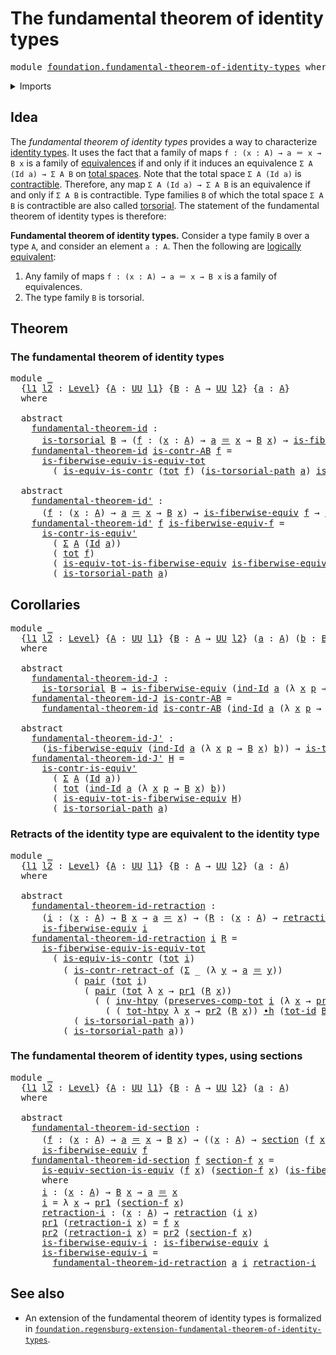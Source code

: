 # The fundamental theorem of identity types

<pre class="Agda"><a id="54" class="Keyword">module</a> <a id="61" href="foundation.fundamental-theorem-of-identity-types.html" class="Module">foundation.fundamental-theorem-of-identity-types</a> <a id="110" class="Keyword">where</a>
</pre>
<details><summary>Imports</summary>

<pre class="Agda"><a id="166" class="Keyword">open</a> <a id="171" class="Keyword">import</a> <a id="178" href="foundation.dependent-pair-types.html" class="Module">foundation.dependent-pair-types</a>
<a id="210" class="Keyword">open</a> <a id="215" class="Keyword">import</a> <a id="222" href="foundation.universe-levels.html" class="Module">foundation.universe-levels</a>

<a id="250" class="Keyword">open</a> <a id="255" class="Keyword">import</a> <a id="262" href="foundation-core.contractible-types.html" class="Module">foundation-core.contractible-types</a>
<a id="297" class="Keyword">open</a> <a id="302" class="Keyword">import</a> <a id="309" href="foundation-core.equivalences.html" class="Module">foundation-core.equivalences</a>
<a id="338" class="Keyword">open</a> <a id="343" class="Keyword">import</a> <a id="350" href="foundation-core.families-of-equivalences.html" class="Module">foundation-core.families-of-equivalences</a>
<a id="391" class="Keyword">open</a> <a id="396" class="Keyword">import</a> <a id="403" href="foundation-core.functoriality-dependent-pair-types.html" class="Module">foundation-core.functoriality-dependent-pair-types</a>
<a id="454" class="Keyword">open</a> <a id="459" class="Keyword">import</a> <a id="466" href="foundation-core.homotopies.html" class="Module">foundation-core.homotopies</a>
<a id="493" class="Keyword">open</a> <a id="498" class="Keyword">import</a> <a id="505" href="foundation-core.identity-types.html" class="Module">foundation-core.identity-types</a>
<a id="536" class="Keyword">open</a> <a id="541" class="Keyword">import</a> <a id="548" href="foundation-core.retractions.html" class="Module">foundation-core.retractions</a>
<a id="576" class="Keyword">open</a> <a id="581" class="Keyword">import</a> <a id="588" href="foundation-core.sections.html" class="Module">foundation-core.sections</a>
<a id="613" class="Keyword">open</a> <a id="618" class="Keyword">import</a> <a id="625" href="foundation-core.torsorial-type-families.html" class="Module">foundation-core.torsorial-type-families</a>
</pre>
</details>

## Idea

The _fundamental theorem of identity types_ provides a way to characterize
[identity types](foundation-core.identity-types.md). It uses the fact that a
family of maps `f : (x : A) → a ＝ x → B x` is a family of
[equivalences](foundation-core.equivalences.md) if and only if it induces an
equivalence `Σ A (Id a) → Σ A B` on
[total spaces](foundation.dependent-pair-types.md). Note that the total space
`Σ A (Id a)` is [contractible](foundation-core.contractible-types.md).
Therefore, any map `Σ A (Id a) → Σ A B` is an equivalence if and only if `Σ A B`
is contractible. Type families `B` of which the total space `Σ A B` is
contractible are also called
[torsorial](foundation-core.torsorial-type-families.md). The statement of the
fundamental theorem of identity types is therefore:

**Fundamental theorem of identity types.** Consider a type family `B` over a
type `A`, and consider an element `a : A`. Then the following are
[logically equivalent](foundation.logical-equivalences.md):

1. Any family of maps `f : (x : A) → a ＝ x → B x` is a family of equivalences.
2. The type family `B` is torsorial.

## Theorem

### The fundamental theorem of identity types

<pre class="Agda"><a id="1863" class="Keyword">module</a> <a id="1870" href="foundation.fundamental-theorem-of-identity-types.html#1870" class="Module">_</a>
  <a id="1874" class="Symbol">{</a><a id="1875" href="foundation.fundamental-theorem-of-identity-types.html#1875" class="Bound">l1</a> <a id="1878" href="foundation.fundamental-theorem-of-identity-types.html#1878" class="Bound">l2</a> <a id="1881" class="Symbol">:</a> <a id="1883" href="Agda.Primitive.html#742" class="Postulate">Level</a><a id="1888" class="Symbol">}</a> <a id="1890" class="Symbol">{</a><a id="1891" href="foundation.fundamental-theorem-of-identity-types.html#1891" class="Bound">A</a> <a id="1893" class="Symbol">:</a> <a id="1895" href="Agda.Primitive.html#388" class="Primitive">UU</a> <a id="1898" href="foundation.fundamental-theorem-of-identity-types.html#1875" class="Bound">l1</a><a id="1900" class="Symbol">}</a> <a id="1902" class="Symbol">{</a><a id="1903" href="foundation.fundamental-theorem-of-identity-types.html#1903" class="Bound">B</a> <a id="1905" class="Symbol">:</a> <a id="1907" href="foundation.fundamental-theorem-of-identity-types.html#1891" class="Bound">A</a> <a id="1909" class="Symbol">→</a> <a id="1911" href="Agda.Primitive.html#388" class="Primitive">UU</a> <a id="1914" href="foundation.fundamental-theorem-of-identity-types.html#1878" class="Bound">l2</a><a id="1916" class="Symbol">}</a> <a id="1918" class="Symbol">{</a><a id="1919" href="foundation.fundamental-theorem-of-identity-types.html#1919" class="Bound">a</a> <a id="1921" class="Symbol">:</a> <a id="1923" href="foundation.fundamental-theorem-of-identity-types.html#1891" class="Bound">A</a><a id="1924" class="Symbol">}</a>
  <a id="1928" class="Keyword">where</a>

  <a id="1937" class="Keyword">abstract</a>
    <a id="1950" href="foundation.fundamental-theorem-of-identity-types.html#1950" class="Function">fundamental-theorem-id</a> <a id="1973" class="Symbol">:</a>
      <a id="1981" href="foundation-core.torsorial-type-families.html#1012" class="Function">is-torsorial</a> <a id="1994" href="foundation.fundamental-theorem-of-identity-types.html#1903" class="Bound">B</a> <a id="1996" class="Symbol">→</a> <a id="1998" class="Symbol">(</a><a id="1999" href="foundation.fundamental-theorem-of-identity-types.html#1999" class="Bound">f</a> <a id="2001" class="Symbol">:</a> <a id="2003" class="Symbol">(</a><a id="2004" href="foundation.fundamental-theorem-of-identity-types.html#2004" class="Bound">x</a> <a id="2006" class="Symbol">:</a> <a id="2008" href="foundation.fundamental-theorem-of-identity-types.html#1891" class="Bound">A</a><a id="2009" class="Symbol">)</a> <a id="2011" class="Symbol">→</a> <a id="2013" href="foundation.fundamental-theorem-of-identity-types.html#1919" class="Bound">a</a> <a id="2015" href="foundation-core.identity-types.html#1953" class="Function Operator">＝</a> <a id="2017" href="foundation.fundamental-theorem-of-identity-types.html#2004" class="Bound">x</a> <a id="2019" class="Symbol">→</a> <a id="2021" href="foundation.fundamental-theorem-of-identity-types.html#1903" class="Bound">B</a> <a id="2023" href="foundation.fundamental-theorem-of-identity-types.html#2004" class="Bound">x</a><a id="2024" class="Symbol">)</a> <a id="2026" class="Symbol">→</a> <a id="2028" href="foundation-core.families-of-equivalences.html#710" class="Function">is-fiberwise-equiv</a> <a id="2047" href="foundation.fundamental-theorem-of-identity-types.html#1999" class="Bound">f</a>
    <a id="2053" href="foundation.fundamental-theorem-of-identity-types.html#1950" class="Function">fundamental-theorem-id</a> <a id="2076" href="foundation.fundamental-theorem-of-identity-types.html#2076" class="Bound">is-contr-AB</a> <a id="2088" href="foundation.fundamental-theorem-of-identity-types.html#2088" class="Bound">f</a> <a id="2090" class="Symbol">=</a>
      <a id="2098" href="foundation-core.functoriality-dependent-pair-types.html#6435" class="Function">is-fiberwise-equiv-is-equiv-tot</a>
        <a id="2138" class="Symbol">(</a> <a id="2140" href="foundation-core.contractible-types.html#4359" class="Function">is-equiv-is-contr</a> <a id="2158" class="Symbol">(</a><a id="2159" href="foundation-core.functoriality-dependent-pair-types.html#1478" class="Function">tot</a> <a id="2163" href="foundation.fundamental-theorem-of-identity-types.html#2088" class="Bound">f</a><a id="2164" class="Symbol">)</a> <a id="2166" class="Symbol">(</a><a id="2167" href="foundation-core.contractible-types.html#2352" class="Function">is-torsorial-path</a> <a id="2185" href="foundation.fundamental-theorem-of-identity-types.html#1919" class="Bound">a</a><a id="2186" class="Symbol">)</a> <a id="2188" href="foundation.fundamental-theorem-of-identity-types.html#2076" class="Bound">is-contr-AB</a><a id="2199" class="Symbol">)</a>

  <a id="2204" class="Keyword">abstract</a>
    <a id="2217" href="foundation.fundamental-theorem-of-identity-types.html#2217" class="Function">fundamental-theorem-id&#39;</a> <a id="2241" class="Symbol">:</a>
      <a id="2249" class="Symbol">(</a><a id="2250" href="foundation.fundamental-theorem-of-identity-types.html#2250" class="Bound">f</a> <a id="2252" class="Symbol">:</a> <a id="2254" class="Symbol">(</a><a id="2255" href="foundation.fundamental-theorem-of-identity-types.html#2255" class="Bound">x</a> <a id="2257" class="Symbol">:</a> <a id="2259" href="foundation.fundamental-theorem-of-identity-types.html#1891" class="Bound">A</a><a id="2260" class="Symbol">)</a> <a id="2262" class="Symbol">→</a> <a id="2264" href="foundation.fundamental-theorem-of-identity-types.html#1919" class="Bound">a</a> <a id="2266" href="foundation-core.identity-types.html#1953" class="Function Operator">＝</a> <a id="2268" href="foundation.fundamental-theorem-of-identity-types.html#2255" class="Bound">x</a> <a id="2270" class="Symbol">→</a> <a id="2272" href="foundation.fundamental-theorem-of-identity-types.html#1903" class="Bound">B</a> <a id="2274" href="foundation.fundamental-theorem-of-identity-types.html#2255" class="Bound">x</a><a id="2275" class="Symbol">)</a> <a id="2277" class="Symbol">→</a> <a id="2279" href="foundation-core.families-of-equivalences.html#710" class="Function">is-fiberwise-equiv</a> <a id="2298" href="foundation.fundamental-theorem-of-identity-types.html#2250" class="Bound">f</a> <a id="2300" class="Symbol">→</a> <a id="2302" href="foundation-core.torsorial-type-families.html#1012" class="Function">is-torsorial</a> <a id="2315" href="foundation.fundamental-theorem-of-identity-types.html#1903" class="Bound">B</a>
    <a id="2321" href="foundation.fundamental-theorem-of-identity-types.html#2217" class="Function">fundamental-theorem-id&#39;</a> <a id="2345" href="foundation.fundamental-theorem-of-identity-types.html#2345" class="Bound">f</a> <a id="2347" href="foundation.fundamental-theorem-of-identity-types.html#2347" class="Bound">is-fiberwise-equiv-f</a> <a id="2368" class="Symbol">=</a>
      <a id="2376" href="foundation-core.contractible-types.html#3847" class="Function">is-contr-is-equiv&#39;</a>
        <a id="2403" class="Symbol">(</a> <a id="2405" href="foundation.dependent-pair-types.html#505" class="Record">Σ</a> <a id="2407" href="foundation.fundamental-theorem-of-identity-types.html#1891" class="Bound">A</a> <a id="2409" class="Symbol">(</a><a id="2410" href="foundation-core.identity-types.html#1881" class="Datatype">Id</a> <a id="2413" href="foundation.fundamental-theorem-of-identity-types.html#1919" class="Bound">a</a><a id="2414" class="Symbol">))</a>
        <a id="2425" class="Symbol">(</a> <a id="2427" href="foundation-core.functoriality-dependent-pair-types.html#1478" class="Function">tot</a> <a id="2431" href="foundation.fundamental-theorem-of-identity-types.html#2345" class="Bound">f</a><a id="2432" class="Symbol">)</a>
        <a id="2442" class="Symbol">(</a> <a id="2444" href="foundation-core.functoriality-dependent-pair-types.html#6043" class="Function">is-equiv-tot-is-fiberwise-equiv</a> <a id="2476" href="foundation.fundamental-theorem-of-identity-types.html#2347" class="Bound">is-fiberwise-equiv-f</a><a id="2496" class="Symbol">)</a>
        <a id="2506" class="Symbol">(</a> <a id="2508" href="foundation-core.contractible-types.html#2352" class="Function">is-torsorial-path</a> <a id="2526" href="foundation.fundamental-theorem-of-identity-types.html#1919" class="Bound">a</a><a id="2527" class="Symbol">)</a>
</pre>
## Corollaries

<pre class="Agda"><a id="2558" class="Keyword">module</a> <a id="2565" href="foundation.fundamental-theorem-of-identity-types.html#2565" class="Module">_</a>
  <a id="2569" class="Symbol">{</a><a id="2570" href="foundation.fundamental-theorem-of-identity-types.html#2570" class="Bound">l1</a> <a id="2573" href="foundation.fundamental-theorem-of-identity-types.html#2573" class="Bound">l2</a> <a id="2576" class="Symbol">:</a> <a id="2578" href="Agda.Primitive.html#742" class="Postulate">Level</a><a id="2583" class="Symbol">}</a> <a id="2585" class="Symbol">{</a><a id="2586" href="foundation.fundamental-theorem-of-identity-types.html#2586" class="Bound">A</a> <a id="2588" class="Symbol">:</a> <a id="2590" href="Agda.Primitive.html#388" class="Primitive">UU</a> <a id="2593" href="foundation.fundamental-theorem-of-identity-types.html#2570" class="Bound">l1</a><a id="2595" class="Symbol">}</a> <a id="2597" class="Symbol">{</a><a id="2598" href="foundation.fundamental-theorem-of-identity-types.html#2598" class="Bound">B</a> <a id="2600" class="Symbol">:</a> <a id="2602" href="foundation.fundamental-theorem-of-identity-types.html#2586" class="Bound">A</a> <a id="2604" class="Symbol">→</a> <a id="2606" href="Agda.Primitive.html#388" class="Primitive">UU</a> <a id="2609" href="foundation.fundamental-theorem-of-identity-types.html#2573" class="Bound">l2</a><a id="2611" class="Symbol">}</a> <a id="2613" class="Symbol">(</a><a id="2614" href="foundation.fundamental-theorem-of-identity-types.html#2614" class="Bound">a</a> <a id="2616" class="Symbol">:</a> <a id="2618" href="foundation.fundamental-theorem-of-identity-types.html#2586" class="Bound">A</a><a id="2619" class="Symbol">)</a> <a id="2621" class="Symbol">(</a><a id="2622" href="foundation.fundamental-theorem-of-identity-types.html#2622" class="Bound">b</a> <a id="2624" class="Symbol">:</a> <a id="2626" href="foundation.fundamental-theorem-of-identity-types.html#2598" class="Bound">B</a> <a id="2628" href="foundation.fundamental-theorem-of-identity-types.html#2614" class="Bound">a</a><a id="2629" class="Symbol">)</a>
  <a id="2633" class="Keyword">where</a>

  <a id="2642" class="Keyword">abstract</a>
    <a id="2655" href="foundation.fundamental-theorem-of-identity-types.html#2655" class="Function">fundamental-theorem-id-J</a> <a id="2680" class="Symbol">:</a>
      <a id="2688" href="foundation-core.torsorial-type-families.html#1012" class="Function">is-torsorial</a> <a id="2701" href="foundation.fundamental-theorem-of-identity-types.html#2598" class="Bound">B</a> <a id="2703" class="Symbol">→</a> <a id="2705" href="foundation-core.families-of-equivalences.html#710" class="Function">is-fiberwise-equiv</a> <a id="2724" class="Symbol">(</a><a id="2725" href="foundation-core.identity-types.html#2561" class="Function">ind-Id</a> <a id="2732" href="foundation.fundamental-theorem-of-identity-types.html#2614" class="Bound">a</a> <a id="2734" class="Symbol">(λ</a> <a id="2737" href="foundation.fundamental-theorem-of-identity-types.html#2737" class="Bound">x</a> <a id="2739" href="foundation.fundamental-theorem-of-identity-types.html#2739" class="Bound">p</a> <a id="2741" class="Symbol">→</a> <a id="2743" href="foundation.fundamental-theorem-of-identity-types.html#2598" class="Bound">B</a> <a id="2745" href="foundation.fundamental-theorem-of-identity-types.html#2737" class="Bound">x</a><a id="2746" class="Symbol">)</a> <a id="2748" href="foundation.fundamental-theorem-of-identity-types.html#2622" class="Bound">b</a><a id="2749" class="Symbol">)</a>
    <a id="2755" href="foundation.fundamental-theorem-of-identity-types.html#2655" class="Function">fundamental-theorem-id-J</a> <a id="2780" href="foundation.fundamental-theorem-of-identity-types.html#2780" class="Bound">is-contr-AB</a> <a id="2792" class="Symbol">=</a>
      <a id="2800" href="foundation.fundamental-theorem-of-identity-types.html#1950" class="Function">fundamental-theorem-id</a> <a id="2823" href="foundation.fundamental-theorem-of-identity-types.html#2780" class="Bound">is-contr-AB</a> <a id="2835" class="Symbol">(</a><a id="2836" href="foundation-core.identity-types.html#2561" class="Function">ind-Id</a> <a id="2843" href="foundation.fundamental-theorem-of-identity-types.html#2614" class="Bound">a</a> <a id="2845" class="Symbol">(λ</a> <a id="2848" href="foundation.fundamental-theorem-of-identity-types.html#2848" class="Bound">x</a> <a id="2850" href="foundation.fundamental-theorem-of-identity-types.html#2850" class="Bound">p</a> <a id="2852" class="Symbol">→</a> <a id="2854" href="foundation.fundamental-theorem-of-identity-types.html#2598" class="Bound">B</a> <a id="2856" href="foundation.fundamental-theorem-of-identity-types.html#2848" class="Bound">x</a><a id="2857" class="Symbol">)</a> <a id="2859" href="foundation.fundamental-theorem-of-identity-types.html#2622" class="Bound">b</a><a id="2860" class="Symbol">)</a>

  <a id="2865" class="Keyword">abstract</a>
    <a id="2878" href="foundation.fundamental-theorem-of-identity-types.html#2878" class="Function">fundamental-theorem-id-J&#39;</a> <a id="2904" class="Symbol">:</a>
      <a id="2912" class="Symbol">(</a><a id="2913" href="foundation-core.families-of-equivalences.html#710" class="Function">is-fiberwise-equiv</a> <a id="2932" class="Symbol">(</a><a id="2933" href="foundation-core.identity-types.html#2561" class="Function">ind-Id</a> <a id="2940" href="foundation.fundamental-theorem-of-identity-types.html#2614" class="Bound">a</a> <a id="2942" class="Symbol">(λ</a> <a id="2945" href="foundation.fundamental-theorem-of-identity-types.html#2945" class="Bound">x</a> <a id="2947" href="foundation.fundamental-theorem-of-identity-types.html#2947" class="Bound">p</a> <a id="2949" class="Symbol">→</a> <a id="2951" href="foundation.fundamental-theorem-of-identity-types.html#2598" class="Bound">B</a> <a id="2953" href="foundation.fundamental-theorem-of-identity-types.html#2945" class="Bound">x</a><a id="2954" class="Symbol">)</a> <a id="2956" href="foundation.fundamental-theorem-of-identity-types.html#2622" class="Bound">b</a><a id="2957" class="Symbol">))</a> <a id="2960" class="Symbol">→</a> <a id="2962" href="foundation-core.torsorial-type-families.html#1012" class="Function">is-torsorial</a> <a id="2975" href="foundation.fundamental-theorem-of-identity-types.html#2598" class="Bound">B</a>
    <a id="2981" href="foundation.fundamental-theorem-of-identity-types.html#2878" class="Function">fundamental-theorem-id-J&#39;</a> <a id="3007" href="foundation.fundamental-theorem-of-identity-types.html#3007" class="Bound">H</a> <a id="3009" class="Symbol">=</a>
      <a id="3017" href="foundation-core.contractible-types.html#3847" class="Function">is-contr-is-equiv&#39;</a>
        <a id="3044" class="Symbol">(</a> <a id="3046" href="foundation.dependent-pair-types.html#505" class="Record">Σ</a> <a id="3048" href="foundation.fundamental-theorem-of-identity-types.html#2586" class="Bound">A</a> <a id="3050" class="Symbol">(</a><a id="3051" href="foundation-core.identity-types.html#1881" class="Datatype">Id</a> <a id="3054" href="foundation.fundamental-theorem-of-identity-types.html#2614" class="Bound">a</a><a id="3055" class="Symbol">))</a>
        <a id="3066" class="Symbol">(</a> <a id="3068" href="foundation-core.functoriality-dependent-pair-types.html#1478" class="Function">tot</a> <a id="3072" class="Symbol">(</a><a id="3073" href="foundation-core.identity-types.html#2561" class="Function">ind-Id</a> <a id="3080" href="foundation.fundamental-theorem-of-identity-types.html#2614" class="Bound">a</a> <a id="3082" class="Symbol">(λ</a> <a id="3085" href="foundation.fundamental-theorem-of-identity-types.html#3085" class="Bound">x</a> <a id="3087" href="foundation.fundamental-theorem-of-identity-types.html#3087" class="Bound">p</a> <a id="3089" class="Symbol">→</a> <a id="3091" href="foundation.fundamental-theorem-of-identity-types.html#2598" class="Bound">B</a> <a id="3093" href="foundation.fundamental-theorem-of-identity-types.html#3085" class="Bound">x</a><a id="3094" class="Symbol">)</a> <a id="3096" href="foundation.fundamental-theorem-of-identity-types.html#2622" class="Bound">b</a><a id="3097" class="Symbol">))</a>
        <a id="3108" class="Symbol">(</a> <a id="3110" href="foundation-core.functoriality-dependent-pair-types.html#6043" class="Function">is-equiv-tot-is-fiberwise-equiv</a> <a id="3142" href="foundation.fundamental-theorem-of-identity-types.html#3007" class="Bound">H</a><a id="3143" class="Symbol">)</a>
        <a id="3153" class="Symbol">(</a> <a id="3155" href="foundation-core.contractible-types.html#2352" class="Function">is-torsorial-path</a> <a id="3173" href="foundation.fundamental-theorem-of-identity-types.html#2614" class="Bound">a</a><a id="3174" class="Symbol">)</a>
</pre>
### Retracts of the identity type are equivalent to the identity type

<pre class="Agda"><a id="3260" class="Keyword">module</a> <a id="3267" href="foundation.fundamental-theorem-of-identity-types.html#3267" class="Module">_</a>
  <a id="3271" class="Symbol">{</a><a id="3272" href="foundation.fundamental-theorem-of-identity-types.html#3272" class="Bound">l1</a> <a id="3275" href="foundation.fundamental-theorem-of-identity-types.html#3275" class="Bound">l2</a> <a id="3278" class="Symbol">:</a> <a id="3280" href="Agda.Primitive.html#742" class="Postulate">Level</a><a id="3285" class="Symbol">}</a> <a id="3287" class="Symbol">{</a><a id="3288" href="foundation.fundamental-theorem-of-identity-types.html#3288" class="Bound">A</a> <a id="3290" class="Symbol">:</a> <a id="3292" href="Agda.Primitive.html#388" class="Primitive">UU</a> <a id="3295" href="foundation.fundamental-theorem-of-identity-types.html#3272" class="Bound">l1</a><a id="3297" class="Symbol">}</a> <a id="3299" class="Symbol">{</a><a id="3300" href="foundation.fundamental-theorem-of-identity-types.html#3300" class="Bound">B</a> <a id="3302" class="Symbol">:</a> <a id="3304" href="foundation.fundamental-theorem-of-identity-types.html#3288" class="Bound">A</a> <a id="3306" class="Symbol">→</a> <a id="3308" href="Agda.Primitive.html#388" class="Primitive">UU</a> <a id="3311" href="foundation.fundamental-theorem-of-identity-types.html#3275" class="Bound">l2</a><a id="3313" class="Symbol">}</a> <a id="3315" class="Symbol">(</a><a id="3316" href="foundation.fundamental-theorem-of-identity-types.html#3316" class="Bound">a</a> <a id="3318" class="Symbol">:</a> <a id="3320" href="foundation.fundamental-theorem-of-identity-types.html#3288" class="Bound">A</a><a id="3321" class="Symbol">)</a>
  <a id="3325" class="Keyword">where</a>

  <a id="3334" class="Keyword">abstract</a>
    <a id="3347" href="foundation.fundamental-theorem-of-identity-types.html#3347" class="Function">fundamental-theorem-id-retraction</a> <a id="3381" class="Symbol">:</a>
      <a id="3389" class="Symbol">(</a><a id="3390" href="foundation.fundamental-theorem-of-identity-types.html#3390" class="Bound">i</a> <a id="3392" class="Symbol">:</a> <a id="3394" class="Symbol">(</a><a id="3395" href="foundation.fundamental-theorem-of-identity-types.html#3395" class="Bound">x</a> <a id="3397" class="Symbol">:</a> <a id="3399" href="foundation.fundamental-theorem-of-identity-types.html#3288" class="Bound">A</a><a id="3400" class="Symbol">)</a> <a id="3402" class="Symbol">→</a> <a id="3404" href="foundation.fundamental-theorem-of-identity-types.html#3300" class="Bound">B</a> <a id="3406" href="foundation.fundamental-theorem-of-identity-types.html#3395" class="Bound">x</a> <a id="3408" class="Symbol">→</a> <a id="3410" href="foundation.fundamental-theorem-of-identity-types.html#3316" class="Bound">a</a> <a id="3412" href="foundation-core.identity-types.html#1953" class="Function Operator">＝</a> <a id="3414" href="foundation.fundamental-theorem-of-identity-types.html#3395" class="Bound">x</a><a id="3415" class="Symbol">)</a> <a id="3417" class="Symbol">→</a> <a id="3419" class="Symbol">(</a><a id="3420" href="foundation.fundamental-theorem-of-identity-types.html#3420" class="Bound">R</a> <a id="3422" class="Symbol">:</a> <a id="3424" class="Symbol">(</a><a id="3425" href="foundation.fundamental-theorem-of-identity-types.html#3425" class="Bound">x</a> <a id="3427" class="Symbol">:</a> <a id="3429" href="foundation.fundamental-theorem-of-identity-types.html#3288" class="Bound">A</a><a id="3430" class="Symbol">)</a> <a id="3432" class="Symbol">→</a> <a id="3434" href="foundation-core.retractions.html#867" class="Function">retraction</a> <a id="3445" class="Symbol">(</a><a id="3446" href="foundation.fundamental-theorem-of-identity-types.html#3390" class="Bound">i</a> <a id="3448" href="foundation.fundamental-theorem-of-identity-types.html#3425" class="Bound">x</a><a id="3449" class="Symbol">))</a> <a id="3452" class="Symbol">→</a>
      <a id="3460" href="foundation-core.families-of-equivalences.html#710" class="Function">is-fiberwise-equiv</a> <a id="3479" href="foundation.fundamental-theorem-of-identity-types.html#3390" class="Bound">i</a>
    <a id="3485" href="foundation.fundamental-theorem-of-identity-types.html#3347" class="Function">fundamental-theorem-id-retraction</a> <a id="3519" href="foundation.fundamental-theorem-of-identity-types.html#3519" class="Bound">i</a> <a id="3521" href="foundation.fundamental-theorem-of-identity-types.html#3521" class="Bound">R</a> <a id="3523" class="Symbol">=</a>
      <a id="3531" href="foundation-core.functoriality-dependent-pair-types.html#6435" class="Function">is-fiberwise-equiv-is-equiv-tot</a>
        <a id="3571" class="Symbol">(</a> <a id="3573" href="foundation-core.contractible-types.html#4359" class="Function">is-equiv-is-contr</a> <a id="3591" class="Symbol">(</a><a id="3592" href="foundation-core.functoriality-dependent-pair-types.html#1478" class="Function">tot</a> <a id="3596" href="foundation.fundamental-theorem-of-identity-types.html#3519" class="Bound">i</a><a id="3597" class="Symbol">)</a>
          <a id="3609" class="Symbol">(</a> <a id="3611" href="foundation-core.contractible-types.html#2916" class="Function">is-contr-retract-of</a> <a id="3631" class="Symbol">(</a><a id="3632" href="foundation.dependent-pair-types.html#505" class="Record">Σ</a> <a id="3634" class="Symbol">_</a> <a id="3636" class="Symbol">(λ</a> <a id="3639" href="foundation.fundamental-theorem-of-identity-types.html#3639" class="Bound">y</a> <a id="3641" class="Symbol">→</a> <a id="3643" href="foundation.fundamental-theorem-of-identity-types.html#3316" class="Bound">a</a> <a id="3645" href="foundation-core.identity-types.html#1953" class="Function Operator">＝</a> <a id="3647" href="foundation.fundamental-theorem-of-identity-types.html#3639" class="Bound">y</a><a id="3648" class="Symbol">))</a>
            <a id="3663" class="Symbol">(</a> <a id="3665" href="foundation.dependent-pair-types.html#586" class="InductiveConstructor">pair</a> <a id="3670" class="Symbol">(</a><a id="3671" href="foundation-core.functoriality-dependent-pair-types.html#1478" class="Function">tot</a> <a id="3675" href="foundation.fundamental-theorem-of-identity-types.html#3519" class="Bound">i</a><a id="3676" class="Symbol">)</a>
              <a id="3692" class="Symbol">(</a> <a id="3694" href="foundation.dependent-pair-types.html#586" class="InductiveConstructor">pair</a> <a id="3699" class="Symbol">(</a><a id="3700" href="foundation-core.functoriality-dependent-pair-types.html#1478" class="Function">tot</a> <a id="3704" class="Symbol">λ</a> <a id="3706" href="foundation.fundamental-theorem-of-identity-types.html#3706" class="Bound">x</a> <a id="3708" class="Symbol">→</a> <a id="3710" href="foundation.dependent-pair-types.html#603" class="Field">pr1</a> <a id="3714" class="Symbol">(</a><a id="3715" href="foundation.fundamental-theorem-of-identity-types.html#3521" class="Bound">R</a> <a id="3717" href="foundation.fundamental-theorem-of-identity-types.html#3706" class="Bound">x</a><a id="3718" class="Symbol">))</a>
                <a id="3737" class="Symbol">(</a> <a id="3739" class="Symbol">(</a> <a id="3741" href="foundation-core.homotopies.html#3079" class="Function">inv-htpy</a> <a id="3750" class="Symbol">(</a><a id="3751" href="foundation-core.functoriality-dependent-pair-types.html#3239" class="Function">preserves-comp-tot</a> <a id="3770" href="foundation.fundamental-theorem-of-identity-types.html#3519" class="Bound">i</a> <a id="3772" class="Symbol">(λ</a> <a id="3775" href="foundation.fundamental-theorem-of-identity-types.html#3775" class="Bound">x</a> <a id="3777" class="Symbol">→</a> <a id="3779" href="foundation.dependent-pair-types.html#603" class="Field">pr1</a> <a id="3783" class="Symbol">(</a><a id="3784" href="foundation.fundamental-theorem-of-identity-types.html#3521" class="Bound">R</a> <a id="3786" href="foundation.fundamental-theorem-of-identity-types.html#3775" class="Bound">x</a><a id="3787" class="Symbol">))))</a> <a id="3792" href="foundation-core.homotopies.html#3281" class="Function Operator">∙h</a>
                  <a id="3813" class="Symbol">(</a> <a id="3815" class="Symbol">(</a> <a id="3817" href="foundation-core.functoriality-dependent-pair-types.html#2815" class="Function">tot-htpy</a> <a id="3826" class="Symbol">λ</a> <a id="3828" href="foundation.fundamental-theorem-of-identity-types.html#3828" class="Bound">x</a> <a id="3830" class="Symbol">→</a> <a id="3832" href="foundation.dependent-pair-types.html#615" class="Field">pr2</a> <a id="3836" class="Symbol">(</a><a id="3837" href="foundation.fundamental-theorem-of-identity-types.html#3521" class="Bound">R</a> <a id="3839" href="foundation.fundamental-theorem-of-identity-types.html#3828" class="Bound">x</a><a id="3840" class="Symbol">))</a> <a id="3843" href="foundation-core.homotopies.html#3281" class="Function Operator">∙h</a> <a id="3846" class="Symbol">(</a><a id="3847" href="foundation-core.functoriality-dependent-pair-types.html#3068" class="Function">tot-id</a> <a id="3854" href="foundation.fundamental-theorem-of-identity-types.html#3300" class="Bound">B</a><a id="3855" class="Symbol">)))))</a>
            <a id="3873" class="Symbol">(</a> <a id="3875" href="foundation-core.contractible-types.html#2352" class="Function">is-torsorial-path</a> <a id="3893" href="foundation.fundamental-theorem-of-identity-types.html#3316" class="Bound">a</a><a id="3894" class="Symbol">))</a>
          <a id="3907" class="Symbol">(</a> <a id="3909" href="foundation-core.contractible-types.html#2352" class="Function">is-torsorial-path</a> <a id="3927" href="foundation.fundamental-theorem-of-identity-types.html#3316" class="Bound">a</a><a id="3928" class="Symbol">))</a>
</pre>
### The fundamental theorem of identity types, using sections

<pre class="Agda"><a id="4007" class="Keyword">module</a> <a id="4014" href="foundation.fundamental-theorem-of-identity-types.html#4014" class="Module">_</a>
  <a id="4018" class="Symbol">{</a><a id="4019" href="foundation.fundamental-theorem-of-identity-types.html#4019" class="Bound">l1</a> <a id="4022" href="foundation.fundamental-theorem-of-identity-types.html#4022" class="Bound">l2</a> <a id="4025" class="Symbol">:</a> <a id="4027" href="Agda.Primitive.html#742" class="Postulate">Level</a><a id="4032" class="Symbol">}</a> <a id="4034" class="Symbol">{</a><a id="4035" href="foundation.fundamental-theorem-of-identity-types.html#4035" class="Bound">A</a> <a id="4037" class="Symbol">:</a> <a id="4039" href="Agda.Primitive.html#388" class="Primitive">UU</a> <a id="4042" href="foundation.fundamental-theorem-of-identity-types.html#4019" class="Bound">l1</a><a id="4044" class="Symbol">}</a> <a id="4046" class="Symbol">{</a><a id="4047" href="foundation.fundamental-theorem-of-identity-types.html#4047" class="Bound">B</a> <a id="4049" class="Symbol">:</a> <a id="4051" href="foundation.fundamental-theorem-of-identity-types.html#4035" class="Bound">A</a> <a id="4053" class="Symbol">→</a> <a id="4055" href="Agda.Primitive.html#388" class="Primitive">UU</a> <a id="4058" href="foundation.fundamental-theorem-of-identity-types.html#4022" class="Bound">l2</a><a id="4060" class="Symbol">}</a> <a id="4062" class="Symbol">(</a><a id="4063" href="foundation.fundamental-theorem-of-identity-types.html#4063" class="Bound">a</a> <a id="4065" class="Symbol">:</a> <a id="4067" href="foundation.fundamental-theorem-of-identity-types.html#4035" class="Bound">A</a><a id="4068" class="Symbol">)</a>
  <a id="4072" class="Keyword">where</a>

  <a id="4081" class="Keyword">abstract</a>
    <a id="4094" href="foundation.fundamental-theorem-of-identity-types.html#4094" class="Function">fundamental-theorem-id-section</a> <a id="4125" class="Symbol">:</a>
      <a id="4133" class="Symbol">(</a><a id="4134" href="foundation.fundamental-theorem-of-identity-types.html#4134" class="Bound">f</a> <a id="4136" class="Symbol">:</a> <a id="4138" class="Symbol">(</a><a id="4139" href="foundation.fundamental-theorem-of-identity-types.html#4139" class="Bound">x</a> <a id="4141" class="Symbol">:</a> <a id="4143" href="foundation.fundamental-theorem-of-identity-types.html#4035" class="Bound">A</a><a id="4144" class="Symbol">)</a> <a id="4146" class="Symbol">→</a> <a id="4148" href="foundation.fundamental-theorem-of-identity-types.html#4063" class="Bound">a</a> <a id="4150" href="foundation-core.identity-types.html#1953" class="Function Operator">＝</a> <a id="4152" href="foundation.fundamental-theorem-of-identity-types.html#4139" class="Bound">x</a> <a id="4154" class="Symbol">→</a> <a id="4156" href="foundation.fundamental-theorem-of-identity-types.html#4047" class="Bound">B</a> <a id="4158" href="foundation.fundamental-theorem-of-identity-types.html#4139" class="Bound">x</a><a id="4159" class="Symbol">)</a> <a id="4161" class="Symbol">→</a> <a id="4163" class="Symbol">((</a><a id="4165" href="foundation.fundamental-theorem-of-identity-types.html#4165" class="Bound">x</a> <a id="4167" class="Symbol">:</a> <a id="4169" href="foundation.fundamental-theorem-of-identity-types.html#4035" class="Bound">A</a><a id="4170" class="Symbol">)</a> <a id="4172" class="Symbol">→</a> <a id="4174" href="foundation-core.sections.html#1366" class="Function">section</a> <a id="4182" class="Symbol">(</a><a id="4183" href="foundation.fundamental-theorem-of-identity-types.html#4134" class="Bound">f</a> <a id="4185" href="foundation.fundamental-theorem-of-identity-types.html#4165" class="Bound">x</a><a id="4186" class="Symbol">))</a> <a id="4189" class="Symbol">→</a>
      <a id="4197" href="foundation-core.families-of-equivalences.html#710" class="Function">is-fiberwise-equiv</a> <a id="4216" href="foundation.fundamental-theorem-of-identity-types.html#4134" class="Bound">f</a>
    <a id="4222" href="foundation.fundamental-theorem-of-identity-types.html#4094" class="Function">fundamental-theorem-id-section</a> <a id="4253" href="foundation.fundamental-theorem-of-identity-types.html#4253" class="Bound">f</a> <a id="4255" href="foundation.fundamental-theorem-of-identity-types.html#4255" class="Bound">section-f</a> <a id="4265" href="foundation.fundamental-theorem-of-identity-types.html#4265" class="Bound">x</a> <a id="4267" class="Symbol">=</a>
      <a id="4275" href="foundation-core.equivalences.html#15916" class="Function">is-equiv-section-is-equiv</a> <a id="4301" class="Symbol">(</a><a id="4302" href="foundation.fundamental-theorem-of-identity-types.html#4253" class="Bound">f</a> <a id="4304" href="foundation.fundamental-theorem-of-identity-types.html#4265" class="Bound">x</a><a id="4305" class="Symbol">)</a> <a id="4307" class="Symbol">(</a><a id="4308" href="foundation.fundamental-theorem-of-identity-types.html#4255" class="Bound">section-f</a> <a id="4318" href="foundation.fundamental-theorem-of-identity-types.html#4265" class="Bound">x</a><a id="4319" class="Symbol">)</a> <a id="4321" class="Symbol">(</a><a id="4322" href="foundation.fundamental-theorem-of-identity-types.html#4558" class="Function">is-fiberwise-equiv-i</a> <a id="4343" href="foundation.fundamental-theorem-of-identity-types.html#4265" class="Bound">x</a><a id="4344" class="Symbol">)</a>
      <a id="4352" class="Keyword">where</a>
      <a id="4364" href="foundation.fundamental-theorem-of-identity-types.html#4364" class="Function">i</a> <a id="4366" class="Symbol">:</a> <a id="4368" class="Symbol">(</a><a id="4369" href="foundation.fundamental-theorem-of-identity-types.html#4369" class="Bound">x</a> <a id="4371" class="Symbol">:</a> <a id="4373" href="foundation.fundamental-theorem-of-identity-types.html#4035" class="Bound">A</a><a id="4374" class="Symbol">)</a> <a id="4376" class="Symbol">→</a> <a id="4378" href="foundation.fundamental-theorem-of-identity-types.html#4047" class="Bound">B</a> <a id="4380" href="foundation.fundamental-theorem-of-identity-types.html#4369" class="Bound">x</a> <a id="4382" class="Symbol">→</a> <a id="4384" href="foundation.fundamental-theorem-of-identity-types.html#4063" class="Bound">a</a> <a id="4386" href="foundation-core.identity-types.html#1953" class="Function Operator">＝</a> <a id="4388" href="foundation.fundamental-theorem-of-identity-types.html#4369" class="Bound">x</a>
      <a id="4396" href="foundation.fundamental-theorem-of-identity-types.html#4364" class="Function">i</a> <a id="4398" class="Symbol">=</a> <a id="4400" class="Symbol">λ</a> <a id="4402" href="foundation.fundamental-theorem-of-identity-types.html#4402" class="Bound">x</a> <a id="4404" class="Symbol">→</a> <a id="4406" href="foundation.dependent-pair-types.html#603" class="Field">pr1</a> <a id="4410" class="Symbol">(</a><a id="4411" href="foundation.fundamental-theorem-of-identity-types.html#4255" class="Bound">section-f</a> <a id="4421" href="foundation.fundamental-theorem-of-identity-types.html#4402" class="Bound">x</a><a id="4422" class="Symbol">)</a>
      <a id="4430" href="foundation.fundamental-theorem-of-identity-types.html#4430" class="Function">retraction-i</a> <a id="4443" class="Symbol">:</a> <a id="4445" class="Symbol">(</a><a id="4446" href="foundation.fundamental-theorem-of-identity-types.html#4446" class="Bound">x</a> <a id="4448" class="Symbol">:</a> <a id="4450" href="foundation.fundamental-theorem-of-identity-types.html#4035" class="Bound">A</a><a id="4451" class="Symbol">)</a> <a id="4453" class="Symbol">→</a> <a id="4455" href="foundation-core.retractions.html#867" class="Function">retraction</a> <a id="4466" class="Symbol">(</a><a id="4467" href="foundation.fundamental-theorem-of-identity-types.html#4364" class="Function">i</a> <a id="4469" href="foundation.fundamental-theorem-of-identity-types.html#4446" class="Bound">x</a><a id="4470" class="Symbol">)</a>
      <a id="4478" href="foundation.dependent-pair-types.html#603" class="Field">pr1</a> <a id="4482" class="Symbol">(</a><a id="4483" href="foundation.fundamental-theorem-of-identity-types.html#4430" class="Function">retraction-i</a> <a id="4496" href="foundation.fundamental-theorem-of-identity-types.html#4496" class="Bound">x</a><a id="4497" class="Symbol">)</a> <a id="4499" class="Symbol">=</a> <a id="4501" href="foundation.fundamental-theorem-of-identity-types.html#4253" class="Bound">f</a> <a id="4503" href="foundation.fundamental-theorem-of-identity-types.html#4496" class="Bound">x</a>
      <a id="4511" href="foundation.dependent-pair-types.html#615" class="Field">pr2</a> <a id="4515" class="Symbol">(</a><a id="4516" href="foundation.fundamental-theorem-of-identity-types.html#4430" class="Function">retraction-i</a> <a id="4529" href="foundation.fundamental-theorem-of-identity-types.html#4529" class="Bound">x</a><a id="4530" class="Symbol">)</a> <a id="4532" class="Symbol">=</a> <a id="4534" href="foundation.dependent-pair-types.html#615" class="Field">pr2</a> <a id="4538" class="Symbol">(</a><a id="4539" href="foundation.fundamental-theorem-of-identity-types.html#4255" class="Bound">section-f</a> <a id="4549" href="foundation.fundamental-theorem-of-identity-types.html#4529" class="Bound">x</a><a id="4550" class="Symbol">)</a>
      <a id="4558" href="foundation.fundamental-theorem-of-identity-types.html#4558" class="Function">is-fiberwise-equiv-i</a> <a id="4579" class="Symbol">:</a> <a id="4581" href="foundation-core.families-of-equivalences.html#710" class="Function">is-fiberwise-equiv</a> <a id="4600" href="foundation.fundamental-theorem-of-identity-types.html#4364" class="Function">i</a>
      <a id="4608" href="foundation.fundamental-theorem-of-identity-types.html#4558" class="Function">is-fiberwise-equiv-i</a> <a id="4629" class="Symbol">=</a>
        <a id="4639" href="foundation.fundamental-theorem-of-identity-types.html#3347" class="Function">fundamental-theorem-id-retraction</a> <a id="4673" href="foundation.fundamental-theorem-of-identity-types.html#4063" class="Bound">a</a> <a id="4675" href="foundation.fundamental-theorem-of-identity-types.html#4364" class="Function">i</a> <a id="4677" href="foundation.fundamental-theorem-of-identity-types.html#4430" class="Function">retraction-i</a>
</pre>
## See also

- An extension of the fundamental theorem of identity types is formalized in
  [`foundation.regensburg-extension-fundamental-theorem-of-identity-types`](foundation.regensburg-extension-fundamental-theorem-of-identity-types.md).
